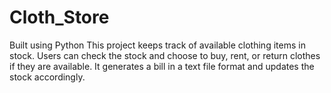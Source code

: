 # Cloth_Store
Built using Python This project keeps track of available clothing items in stock. Users can check the stock and choose to buy, rent, or return clothes if they are available. It generates a bill in a text file format and updates the stock accordingly.
